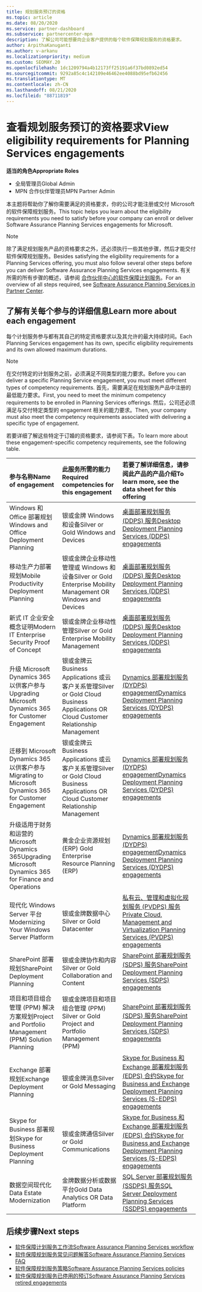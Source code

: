 ```yaml
---
title: 规划服务预订的资格
ms.topic: article
ms.date: 08/20/2020
ms.service: partner-dashboard
ms.subservice: partnercenter-mpn
description: 了解公司可能想要向企业客户提供的每个软件保障规划服务的资格要求。
author: ArpithaKanuganti
ms.author: v-arkanu
ms.localizationpriority: medium
ms.custom: SEOMAY.20
ms.openlocfilehash: 1dc1209794a4b12173ff25191a6f37bd0892ed54
ms.sourcegitcommit: 9292a85c4c142109e46462ee4088bd95efb62456
ms.translationtype: MT
ms.contentlocale: zh-CN
ms.lasthandoff: 08/21/2020
ms.locfileid: "88711819"
---
```

# <a name="view-eligibility-requirements-for-planning-services-engagements"></a><span data-ttu-id="123b3-103">查看规划服务预订的资格要求</span><span class="sxs-lookup"><span data-stu-id="123b3-103">View eligibility requirements for Planning Services engagements</span></span>

<span data-ttu-id="123b3-104">**适当的角色**</span><span class="sxs-lookup"><span data-stu-id="123b3-104">**Appropriate Roles**</span></span>

- <span data-ttu-id="123b3-105">全局管理员</span><span class="sxs-lookup"><span data-stu-id="123b3-105">Global Admin</span></span>
- <span data-ttu-id="123b3-106">MPN 合作伙伴管理员</span><span class="sxs-lookup"><span data-stu-id="123b3-106">MPN Partner Admin</span></span>

<span data-ttu-id="123b3-107">本主题将帮助你了解你需要满足的资格要求，你的公司才能注册或交付 Microsoft 的软件保障规划服务。</span><span class="sxs-lookup"><span data-stu-id="123b3-107">This topic helps you learn about the eligibility requirements you need to satisfy before your company can enroll or deliver Software Assurance Planning Services engagements for Microsoft.</span></span>

>[!NOTE]
> <span data-ttu-id="123b3-108">除了满足规划服务产品的资格要求之外，还必须执行一些其他步骤，然后才能交付软件保障规划服务。</span><span class="sxs-lookup"><span data-stu-id="123b3-108">Besides satisfying the eligibility requirements for a Planning Services offering, you must also follow several other steps before you can deliver Software Assurance Planning Services engagements.</span></span> <span data-ttu-id="123b3-109">有关所需的所有步骤的概述，请参阅 [合作伙伴中心的软件保障计划服务](software-assurance-dps.md)。</span><span class="sxs-lookup"><span data-stu-id="123b3-109">For an overview of all steps required, see [Software Assurance Planning Services in Partner Center](software-assurance-dps.md).</span></span>

## <a name="learn-more-about-each-engagement"></a><span data-ttu-id="123b3-110">了解有关每个参与的详细信息</span><span class="sxs-lookup"><span data-stu-id="123b3-110">Learn more about each engagement</span></span>

<span data-ttu-id="123b3-111">每个计划服务参与都有其自己的特定资格要求以及其允许的最大持续时间。</span><span class="sxs-lookup"><span data-stu-id="123b3-111">Each Planning Services engagement has its own, specific eligibility requirements and its own allowed maximum durations.</span></span>

> [!NOTE]
> <span data-ttu-id="123b3-112">在交付特定的计划服务之前，必须满足不同类型的能力要求。</span><span class="sxs-lookup"><span data-stu-id="123b3-112">Before you can deliver a specific Planning Service engagement, you must meet different types of competency requirements.</span></span> <span data-ttu-id="123b3-113">首先，需要满足在规划服务产品中注册的最低能力要求。</span><span class="sxs-lookup"><span data-stu-id="123b3-113">First, you need to meet the minimum competency requirements to be enrolled in Planning Services offerings.</span></span> <span data-ttu-id="123b3-114">然后，公司还必须满足与交付特定类型的 engagement 相关的能力要求。</span><span class="sxs-lookup"><span data-stu-id="123b3-114">Then, your company must also meet the competency requirements associated with delivering a specific type of engagement.</span></span>

<span data-ttu-id="123b3-115">若要详细了解这些特定于订婚的资格要求，请参阅下表。</span><span class="sxs-lookup"><span data-stu-id="123b3-115">To learn more about these engagement-specific competency requirements, see the following table.</span></span>

| <span data-ttu-id="123b3-116">参与名称</span><span class="sxs-lookup"><span data-stu-id="123b3-116">Name of engagement</span></span> | <span data-ttu-id="123b3-117">此服务所需的能力</span><span class="sxs-lookup"><span data-stu-id="123b3-117">Required competencies for this engagement</span></span> | <span data-ttu-id="123b3-118">若要了解详细信息，请参阅此产品的产品介绍</span><span class="sxs-lookup"><span data-stu-id="123b3-118">To learn more, see the data sheet for this offering</span></span> |
|:--- |:--- |:--- |
| <span data-ttu-id="123b3-119">Windows 和 Office 部署规划</span><span class="sxs-lookup"><span data-stu-id="123b3-119">Windows and Office Deployment Planning</span></span>  | <span data-ttu-id="123b3-120">银或金牌 Windows 和设备</span><span class="sxs-lookup"><span data-stu-id="123b3-120">Silver or Gold Windows and Devices</span></span>  |  [<span data-ttu-id="123b3-121">桌面部署规划服务 (DDPS) 服务</span><span class="sxs-lookup"><span data-stu-id="123b3-121">Desktop Deployment Planning Services (DDPS) engagements</span></span>](https://go.microsoft.com/fwlink/?linkid=2116072)
| <span data-ttu-id="123b3-122">移动生产力部署规划</span><span class="sxs-lookup"><span data-stu-id="123b3-122">Mobile Productivity Deployment Planning</span></span>  | <span data-ttu-id="123b3-123">银或金牌企业移动性管理或 Windows 和设备</span><span class="sxs-lookup"><span data-stu-id="123b3-123">Silver or Gold Enterprise Mobility Management OR Windows and Devices</span></span>  | [<span data-ttu-id="123b3-124">桌面部署规划服务 (DDPS) 服务</span><span class="sxs-lookup"><span data-stu-id="123b3-124">Desktop Deployment Planning Services (DDPS) engagements</span></span>](https://go.microsoft.com/fwlink/?linkid=2116072) |  
| <span data-ttu-id="123b3-125">新式 IT 企业安全概念证明</span><span class="sxs-lookup"><span data-stu-id="123b3-125">Modern IT Enterprise Security Proof of Concept</span></span> |  <span data-ttu-id="123b3-126">银或金牌企业移动性管理</span><span class="sxs-lookup"><span data-stu-id="123b3-126">Silver or Gold Enterprise Mobility Management</span></span>  | [<span data-ttu-id="123b3-127">桌面部署规划服务 (DDPS) 服务</span><span class="sxs-lookup"><span data-stu-id="123b3-127">Desktop Deployment Planning Services (DDPS) engagements</span></span>](https://go.microsoft.com/fwlink/?linkid=2116072) |  
| <span data-ttu-id="123b3-128">升级 Microsoft Dynamics 365 以供客户参与</span><span class="sxs-lookup"><span data-stu-id="123b3-128">Upgrading Microsoft Dynamics 365 for Customer Engagement</span></span>  | <span data-ttu-id="123b3-129">银或金牌云 Business Applications 或云客户关系管理</span><span class="sxs-lookup"><span data-stu-id="123b3-129">Silver or Gold Cloud Business Applications OR Cloud Customer Relationship Management</span></span>  | [<span data-ttu-id="123b3-130">Dynamics 部署规划服务 (DYDPS) engagement</span><span class="sxs-lookup"><span data-stu-id="123b3-130">Dynamics Deployment Planning Services (DYDPS) engagements</span></span>](https://go.microsoft.com/fwlink/?linkid=2116073)
| <span data-ttu-id="123b3-131">迁移到 Microsoft Dynamics 365 以供客户参与</span><span class="sxs-lookup"><span data-stu-id="123b3-131">Migrating to Microsoft Dynamics 365 for Customer Engagement</span></span>  | <span data-ttu-id="123b3-132">银或金牌云 Business Applications 或云客户关系管理</span><span class="sxs-lookup"><span data-stu-id="123b3-132">Silver or Gold Cloud Business Applications OR Cloud Customer Relationship Management</span></span>  | [<span data-ttu-id="123b3-133">Dynamics 部署规划服务 (DYDPS) engagement</span><span class="sxs-lookup"><span data-stu-id="123b3-133">Dynamics Deployment Planning Services (DYDPS) engagements</span></span>](https://go.microsoft.com/fwlink/?linkid=2116073)
| <span data-ttu-id="123b3-134">升级适用于财务和运营的 Microsoft Dynamics 365</span><span class="sxs-lookup"><span data-stu-id="123b3-134">Upgrading Microsoft Dynamics 365 for Finance and Operations</span></span>  | <span data-ttu-id="123b3-135">黄金企业资源规划 (ERP) </span><span class="sxs-lookup"><span data-stu-id="123b3-135">Gold Enterprise Resource Planning (ERP)</span></span>  | [<span data-ttu-id="123b3-136">Dynamics 部署规划服务 (DYDPS) engagement</span><span class="sxs-lookup"><span data-stu-id="123b3-136">Dynamics Deployment Planning Services (DYDPS) engagements</span></span>](https://go.microsoft.com/fwlink/?linkid=2116073)  |
| <span data-ttu-id="123b3-137">现代化 Windows Server 平台</span><span class="sxs-lookup"><span data-stu-id="123b3-137">Modernizing Your Windows Server Platform</span></span> | <span data-ttu-id="123b3-138">银或金牌数据中心</span><span class="sxs-lookup"><span data-stu-id="123b3-138">Silver or Gold Datacenter</span></span> | [<span data-ttu-id="123b3-139">私有云、管理和虚拟化规划服务 (PVDPS) 服务</span><span class="sxs-lookup"><span data-stu-id="123b3-139">Private Cloud, Management and Virtualization Planning Services (PVDPS) engagements</span></span>](https://go.microsoft.com/fwlink/?linkid=2115982) |
| <span data-ttu-id="123b3-140">SharePoint 部署规划</span><span class="sxs-lookup"><span data-stu-id="123b3-140">SharePoint Deployment Planning</span></span>  | <span data-ttu-id="123b3-141">银或金牌协作和内容</span><span class="sxs-lookup"><span data-stu-id="123b3-141">Silver or Gold Collaboration and Content</span></span>  | [<span data-ttu-id="123b3-142">SharePoint 部署规划服务 (SDPS) 服务</span><span class="sxs-lookup"><span data-stu-id="123b3-142">SharePoint Deployment Planning Services (SDPS) engagements</span></span>](https://go.microsoft.com/fwlink/?linkid=2116074)  |
| <span data-ttu-id="123b3-143">项目和项目组合管理 (PPM) 解决方案规划</span><span class="sxs-lookup"><span data-stu-id="123b3-143">Project and Portfolio Management (PPM) Solution Planning</span></span>  | <span data-ttu-id="123b3-144">银或金牌项目和项目组合管理 (PPM) </span><span class="sxs-lookup"><span data-stu-id="123b3-144">Silver or Gold Project and Portfolio Management (PPM)</span></span>  | [<span data-ttu-id="123b3-145">SharePoint 部署规划服务 (SDPS) 服务</span><span class="sxs-lookup"><span data-stu-id="123b3-145">SharePoint Deployment Planning Services (SDPS) engagements</span></span>](https://go.microsoft.com/fwlink/?linkid=2116074)  |
| <span data-ttu-id="123b3-146">Exchange 部署规划</span><span class="sxs-lookup"><span data-stu-id="123b3-146">Exchange Deployment Planning</span></span>  | <span data-ttu-id="123b3-147">银或金牌消息</span><span class="sxs-lookup"><span data-stu-id="123b3-147">Silver or Gold Messaging</span></span>  | [<span data-ttu-id="123b3-148">Skype for Business 和 Exchange 部署规划服务 (EDPS) 合约</span><span class="sxs-lookup"><span data-stu-id="123b3-148">Skype for Business and Exchange Deployment Planning Services (S-EDPS) engagements</span></span>](https://go.microsoft.com/fwlink/?linkid=2116075)  |
<span data-ttu-id="123b3-149">Skype for Business 部署规划</span><span class="sxs-lookup"><span data-stu-id="123b3-149">Skype for Business Deployment Planning</span></span>  | <span data-ttu-id="123b3-150">银或金牌通信</span><span class="sxs-lookup"><span data-stu-id="123b3-150">Silver or Gold Communications</span></span>  | [<span data-ttu-id="123b3-151">Skype for Business 和 Exchange 部署规划服务 (EDPS) 合约</span><span class="sxs-lookup"><span data-stu-id="123b3-151">Skype for Business and Exchange Deployment Planning Services (S-EDPS) engagements</span></span>](https://go.microsoft.com/fwlink/?linkid=2116075)  |
| <span data-ttu-id="123b3-152">数据空间现代化</span><span class="sxs-lookup"><span data-stu-id="123b3-152">Data Estate Modernization</span></span>  | <span data-ttu-id="123b3-153">金牌数据分析或数据平台</span><span class="sxs-lookup"><span data-stu-id="123b3-153">Gold Data Analytics OR Data Platform</span></span>  | [<span data-ttu-id="123b3-154">SQL Server 部署规划服务 (SSDPS) 服务</span><span class="sxs-lookup"><span data-stu-id="123b3-154">SQL Server Deployment Planning Services (SSDPS) engagements</span></span>](https://go.microsoft.com/fwlink/?linkid=2116076)  |

## <a name="next-steps"></a><span data-ttu-id="123b3-155">后续步骤</span><span class="sxs-lookup"><span data-stu-id="123b3-155">Next steps</span></span>

- [<span data-ttu-id="123b3-156">软件保障计划服务工作流</span><span class="sxs-lookup"><span data-stu-id="123b3-156">Software Assurance Planning Services workflow</span></span>](https://go.microsoft.com/fwlink/?linkid=2115983)
- [<span data-ttu-id="123b3-157">软件保障规划服务常见问题解答</span><span class="sxs-lookup"><span data-stu-id="123b3-157">Software Assurance Planning Services FAQ</span></span>](https://go.microsoft.com/fwlink/?linkid=2116077)
- [<span data-ttu-id="123b3-158">软件保障规划服务策略</span><span class="sxs-lookup"><span data-stu-id="123b3-158">Software Assurance Planning Services policies</span></span>](https://go.microsoft.com/fwlink/?linkid=2115984)
- [<span data-ttu-id="123b3-159">软件保障规划服务已停用的预订</span><span class="sxs-lookup"><span data-stu-id="123b3-159">Software Assurance Planning Services retired engagements</span></span>](https://query.prod.cms.rt.microsoft.com/cms/api/am/binary/RE4sln9)
